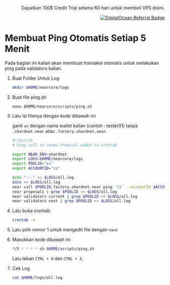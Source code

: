 <p align="right">Dapatkan 100$ Credit Trial selama 60 hari untuk membeli VPS disini.</p>
<p align="right"><a href="https://www.digitalocean.com/?refcode=825d86d58739&utm_campaign=Referral_Invite&utm_medium=Referral_Program&utm_source=badge"><img src="https://web-platforms.sfo2.cdn.digitaloceanspaces.com/WWW/Badge%201.svg" alt="DigitalOcean Referral Badge" /></a></p>

# Membuat Ping Otomatis Setiap 5 Menit
Pada bagian ini kalian akan membuat transaksi otomatis untuk melakukan ping pada validators kalian.

1. Buat Folder Untuk Log

    ```bash
    mkdir $HOME/nearcore/logs
    ```
  
2. Buat file ping.sh
  
    ```
    nano $HOME/nearcore/scripts/ping.sh
    ```
  
3. Lalu isi filenya dengan kode dibawah ini

    ganti `xx` dengan nama wallet kalian (contoh : tester01) tanpa `.shardnet.near` atau `.factory.shardnet.near`.

    ```bash
    #!/bin/sh
    # Ping call to renew Proposal added to crontab

    export NEAR_ENV=shardnet
    export LOGS=$HOME/nearcore/logs
    export POOLID="xx"
    export ACCOUNTID="xx"

    echo "---" >> $LOGS/all.log
    date >> $LOGS/all.log
    near call $POOLID.factory.shardnet.near ping '{}' --accountId $ACCOUNTID.shardnet.near --gas=300000000000000 >> $LOGS/all.log
    near proposals | grep $POOLID >> $LOGS/all.log
    near validators current | grep $POOLID >> $LOGS/all.log
    near validators next | grep $POOLID >> $LOGS/all.log
    ```
4. Lalu buka crontab
    
    ```bash
    crontab -e
    ```

5. Lalu pilih nomor 1 untuk mengedit file dengan `nano`


6. Masukkan kode dibawah ini

    ```bash
    */5 * * * * sh $HOME/scripts/ping.sh
    ```
    
    Lalu tekan `CTRL + O` dan `CTRL + X`.
    
7. Cek Log
  
    ```bash
    cat $HOME/logs/all.log
    ```
